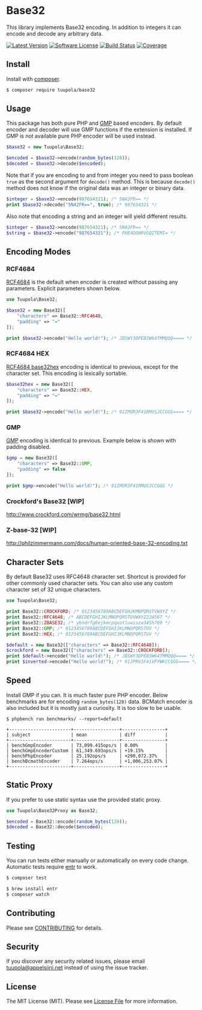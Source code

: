 # Base32

This library implements Base32 encoding. In addition to integers it can encode and decode any arbitrary data.

[![Latest Version](https://img.shields.io/packagist/v/tuupola/base32.svg?style=flat-square)](https://packagist.org/packages/tuupola/base32)
[![Software License](https://img.shields.io/badge/license-MIT-brightgreen.svg?style=flat-square)](LICENSE.md)
[![Build Status](https://img.shields.io/travis/tuupola/base32/master.svg?style=flat-square)](https://travis-ci.org/tuupola/base32)
[![Coverage](http://img.shields.io/codecov/c/github/tuupola/base32.svg?style=flat-square)](https://codecov.io/github/tuupola/base32)

## Install

Install with [composer](https://getcomposer.org/).

``` bash
$ composer require tuupola/base32
```

## Usage

This package has both pure PHP and [GMP](http://php.net/manual/en/ref.gmp.php) based encoders. By default encoder and decoder will use GMP functions if the extension is installed. If GMP is not available pure PHP encoder will be used instead.

``` php
$base32 = new Tuupola\Base32;

$encoded = $base32->encode(random_bytes(128));
$decoded = $base32->decode($encoded);
```

Note that if you are encoding to and from integer you need to pass boolean `true` as the second argument for `decode()` method. This is because `decode()` method does not know if the original data was an integer or binary data.

``` php
$integer = $base32->encode(987654321); /* 5N42FR== */
print $base32->decode("5N42FR==", true); /* 987654321 */
```

Also note that encoding a string and an integer will yield different results.

``` php
$integer = $base32->encode(987654321); /* 5N42FR== */
$string = $base32->encode("987654321"); /* FHE4DONRVGQZTEMI= */
```

## Encoding Modes
### RCF4684
[RCF4684](https://tools.ietf.org/html/rfc4648) is the default when encoder is created without passing any parameters. Explicit parameters shown below.

```php
use Tuupola\Base32;

$base32 = new Base32([
    "characters" => Base32::RFC4648,
    "padding" => "="
]);

print $base32->encode("Hello world!"); /* JBSWY3DPEB3W64TMMQQQ==== */
```

### RCF4684 HEX
[RCF4684 base32hex](https://tools.ietf.org/html/rfc4648) encoding is identical to previous, except for the character set. This encoding is lexically sortable.

```php
$base32hex = new Base32([
    "characters" => Base32::HEX,
    "padding" => "="
]);

print $base32->encode("Hello world!"); /* 91IMOR3F41RMUSJCCGGG==== */
```

### GMP
[GMP](http://php.net/manual/en/book.gmp.php) encoding is identical to previous. Example below is shown with padding disabled.

```php
$gmp = new Base32([
    "characters" => Base32::GMP,
    "padding" => false
]);

print $gmp->encode("Hello world!"); /* 91IMOR3F41RMUSJCCGGG */
```

### Crockford's Base32 [WIP]
http://www.crockford.com/wrmg/base32.html

### Z-base-32 [WIP]
http://philzimmermann.com/docs/human-oriented-base-32-encoding.txt

## Character Sets

By default Base32 uses RFC4648 character set. Shortcut is provided for other commonly used character sets. You can also use any custom character set of 32 unique characters.

```php
use Tuupola\Base32;

print Base32::CROCKFORD; /* 0123456789ABCDEFGHJKMNPQRSTVWXYZ */
print Base32::RFC4648; /* ABCDEFGHIJKLMNOPQRSTUVWXYZ234567 */
print Base32::ZBASE32; /* ybndrfg8ejkmcpqxot1uwisza345h769 */
print Base32::GMP; /* 0123456789ABCDEFGHIJKLMNOPQRSTUV */
print Base32::HEX; /* 0123456789ABCDEFGHIJKLMNOPQRSTUV */

$default = new Base32(["characters" => Base32::RFC4648]);
$crockford = new Base32(["characters" => Base32::CROCKFORD]);
print $default->encode("Hello world!"); /* JBSWY3DPEB3W64TMMQQQ==== */
print $inverted->encode("Hello world!"); /* 91JPRV3F41VPYWKCCGGG==== */
```

## Speed

Install GMP if you can. It is much faster pure PHP encoder. Below benchmarks are for encoding `random_bytes(128)` data. BCMatch encoder is also included but it is mostly just a curiosity. It is too slow to be usable.

```
$ phpbench run benchmarks/ --report=default

+-----------------------+-----------------+----------------+
| subject               | mean            | diff           |
+-----------------------+-----------------+----------------+
| benchGmpEncoder       | 73,099.415ops/s | 0.00%          |
| benchGmpEncoderCustom | 61,349.693ops/s | +19.15%        |
| benchPhpEncoder       | 25.192ops/s     | +290,072.37%   |
| benchBcmathEncoder    | 7.264ops/s      | +1,006,253.07% |
+-----------------------+-----------------+----------------+
```

## Static Proxy

If you prefer to use static syntax use the provided static proxy.

``` php
use Tuupola\Base32Proxy as Base32;

$encoded = Base32::encode(random_bytes(128));
$decoded = Base32::decode($encoded);
```

## Testing

You can run tests either manually or automatically on every code change. Automatic tests require [entr](http://entrproject.org/) to work.

``` bash
$ composer test
```

``` bash
$ brew install entr
$ composer watch
```

## Contributing

Please see [CONTRIBUTING](CONTRIBUTING.md) for details.

## Security

If you discover any security related issues, please email tuupola@appelsiini.net instead of using the issue tracker.

## License

The MIT License (MIT). Please see [License File](LICENSE.md) for more information.
